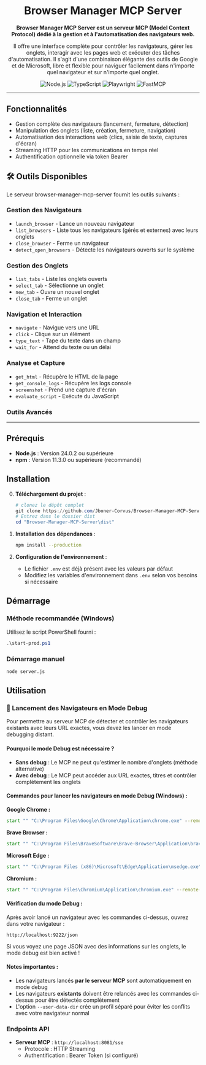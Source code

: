 <div align="center">
  <h1>Browser Manager MCP Server</h1>

  <p><strong>Browser Manager MCP Server est un serveur MCP (Model Context Protocol) dédié à la gestion et à l'automatisation des navigateurs web.</strong></p>
  
  <p>Il offre une interface complète pour contrôler les navigateurs, gérer les onglets, interagir avec les pages web et exécuter des tâches d'automatisation. Il s'agit d'une combinaison élégante des outils de Google et de Microsoft, libre et flexible pour naviguer facilement dans n'importe quel navigateur et sur n'importe quel onglet.</p>

  <p>
    <img src="https://img.shields.io/badge/Node.js-339933?style=for-the-badge&logo=nodedotjs&logoColor=white" alt="Node.js">
    <img src="https://img.shields.io/badge/TypeScript-3178C6?style=for-the-badge&logo=typescript&logoColor=white" alt="TypeScript">
    <img src="https://img.shields.io/badge/Playwright-2EAD33?style=for-the-badge&logo=playwright&logoColor=white" alt="Playwright">
    <img src="https://img.shields.io/badge/FastMCP-FF6B35?style=for-the-badge&logo=fastapi&logoColor=white" alt="FastMCP">
  </p>
</div>

---

## Fonctionnalités

- Gestion complète des navigateurs (lancement, fermeture, détection)
- Manipulation des onglets (liste, création, fermeture, navigation)
- Automatisation des interactions web (clics, saisie de texte, captures d'écran)
- Streaming HTTP pour les communications en temps réel
- Authentification optionnelle via token Bearer

## 🛠️ Outils Disponibles

Le serveur browser-manager-mcp-server fournit les outils suivants :

### Gestion des Navigateurs
- `launch_browser` - Lance un nouveau navigateur
- `list_browsers` - Liste tous les navigateurs (gérés et externes) avec leurs onglets
- `close_browser` - Ferme un navigateur
- `detect_open_browsers` - Détecte les navigateurs ouverts sur le système

### Gestion des Onglets
- `list_tabs` - Liste les onglets ouverts
- `select_tab` - Sélectionne un onglet
- `new_tab` - Ouvre un nouvel onglet
- `close_tab` - Ferme un onglet

### Navigation et Interaction
- `navigate` - Navigue vers une URL
- `click` - Clique sur un élément
- `type_text` - Tape du texte dans un champ
- `wait_for` - Attend du texte ou un délai

### Analyse et Capture
- `get_html` - Récupère le HTML de la page
- `get_console_logs` - Récupère les logs console
- `screenshot` - Prend une capture d'écran
- `evaluate_script` - Exécute du JavaScript

### Outils Avancés

---

## Prérequis

- **Node.js** : Version 24.0.2 ou supérieure
- **npm** : Version 11.3.0 ou supérieure (recommandé)

## Installation

0. **Téléchargement du projet** :

   ```powershell
   # clonez le dépôt complet
   git clone https://github.com/Jboner-Corvus/Browser-Manager-MCP-Server.git
   # Entrez dans le dossier dist
   cd "Browser-Manager-MCP-Server\dist"
   ```

1. **Installation des dépendances** :
   ```bash
   npm install --production
   ```

2. **Configuration de l'environnement** :
   - Le fichier `.env` est déjà présent avec les valeurs par défaut
   - Modifiez les variables d'environnement dans `.env` selon vos besoins si nécessaire


## Démarrage

### Méthode recommandée (Windows)

Utilisez le script PowerShell fourni :

```powershell
.\start-prod.ps1
```

### Démarrage manuel

```bash
node server.js
```

## Utilisation

### 🔧 Lancement des Navigateurs en Mode Debug

Pour permettre au serveur MCP de détecter et contrôler les navigateurs existants avec leurs URL exactes, vous devez les lancer en mode debugging distant.

#### Pourquoi le mode Debug est nécessaire ?

- **Sans debug** : Le MCP ne peut qu'estimer le nombre d'onglets (méthode alternative)
- **Avec debug** : Le MCP peut accéder aux URL exactes, titres et contrôler complètement les onglets

#### Commandes pour lancer les navigateurs en mode Debug (Windows) :

**Google Chrome :**
```cmd
start "" "C:\Program Files\Google\Chrome\Application\chrome.exe" --remote-debugging-port=9222 --user-data-dir="C:\temp\chrome-debug"
```

**Brave Browser :**
```cmd
start "" "C:\Program Files\BraveSoftware\Brave-Browser\Application\brave.exe" --remote-debugging-port=9223 --user-data-dir="C:\temp\brave-debug"
```

**Microsoft Edge :**
```cmd
start "" "C:\Program Files (x86)\Microsoft\Edge\Application\msedge.exe" --remote-debugging-port=9224 --user-data-dir="C:\temp\edge-debug"
```

**Chromium :**
```cmd
start "" "C:\Program Files\Chromium\Application\chromium.exe" --remote-debugging-port=9225 --user-data-dir="C:\temp\chromium-debug"
```


#### Vérification du mode Debug :

Après avoir lancé un navigateur avec les commandes ci-dessus, ouvrez dans votre navigateur :
```
http://localhost:9222/json
```

Si vous voyez une page JSON avec des informations sur les onglets, le mode debug est bien activé !


#### Notes importantes :

- Les navigateurs lancés **par le serveur MCP** sont automatiquement en mode debug
- Les navigateurs **existants** doivent être relancés avec les commandes ci-dessus pour être détectés complètement
- L'option `--user-data-dir` crée un profil séparé pour éviter les conflits avec votre navigateur normal

### Endpoints API

- **Serveur MCP** : `http://localhost:8081/sse`
  - Protocole : HTTP Streaming
  - Authentification : Bearer Token (si configuré)
